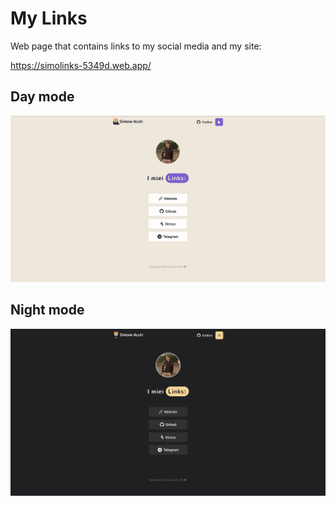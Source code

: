 # My Links

Web page that contains links to my social media and my site:

<https://simolinks-5349d.web.app/>

## Day mode

![light](light.png)

## Night mode

![dark](dark.png)
